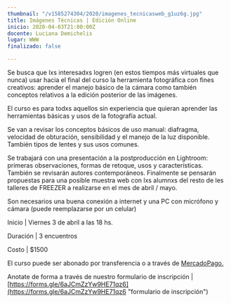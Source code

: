 ```yaml
---
thumbnail: "/v1585274304/2020/imagenes_tecnicasweb_g1uz6g.jpg"
title: Imágenes Técnicas | Edición Online
inicio: 2020-04-03T21:00:00Z
docente: Luciana Demichelis
lugar: WWW
finalizado: false

---
```

Se busca que lxs interesadxs logren (en estos tiempos más virtuales que nunca) usar hacia el final del curso la herramienta fotográfica con fines creativos: aprender el manejo básico de la cámara como también conceptos relativos a la edición posterior de las imágenes.

El curso es para todxs aquellos sin experiencia que quieran aprender las herramientas básicas y usos de la fotografía actual.

Se van a revisar los conceptos básicos de uso manual: diafragma, velocidad de obturación, sensibilidad y el manejo de la luz disponible. También tipos de lentes y sus usos comunes.

Se trabajará con una presentación a la postproducción en Lightroom: primeras observaciones, formas de retoque, usos y características. También se revisarán autores contemporáneos. Finalmente se pensarán propuestas para una posible muestra web con lxs alumnxs del resto de les talleres de FREEZER a realizarse en el mes de abril / mayo.

Son necesarios una buena conexión a internet y una PC con micrófono y cámara (puede reemplazarse por un celular)

Inicio | Viernes 3 de abril a las 18 hs.

Duración | 3 encuentros

Costo | $1500

El curso puede ser abonado por transferencia o a través de [MercadoPago.](https://www.mercadopago.com.ar/checkout/v1/redirect?pref_id=132297489-d6f0f828-c8ae-4bd6-afeb-64690e97ad3f)

Anotate de forma a través de nuestro formulario de inscripción |  [https://forms.gle/6aJCmZzYw9HE71qz6](https://forms.gle/6aJCmZzYw9HE71qz6 "formulario de inscripción")
